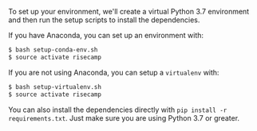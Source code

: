 To set up your environment, we'll create a virtual Python 3.7 environment and then run the setup scripts to install the dependencies.


If you have Anaconda, you can set up an environment with:
```bash
$ bash setup-conda-env.sh
$ source activate risecamp
```

If you are not using Anaconda, you can setup a `virtualenv` with:
```bash
$ bash setup-virtualenv.sh
$ source activate risecamp
```


You can also install the dependencies directly with `pip install -r requirements.txt`. Just make sure you are using Python 3.7 or greater.
